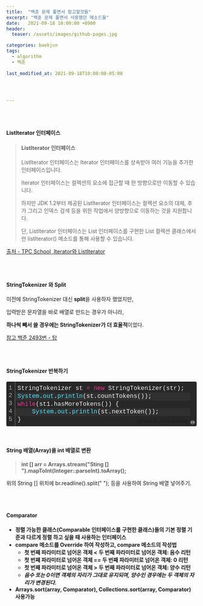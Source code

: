 ```yaml
---
title:  "백준 문제 풀면서 참고할것들"
excerpt: "백준 문제 풀면서 사용했던 메소드들"
date:   2021-09-18 10:00:00 +0900
header:
  teaser: /assets/images/github-pages.jpg

categories: baekjun
tags:
  - algorithm
  - 백준
  
last_modified_at: 2021-09-18T10:00:00-05:00




---
```


<br/>

<br/>

#### **ListIterator<E> 인터페이스** 

> #### ListIterator<E> 인터페이스
>
> ListIterator 인터페이스는 Iterator 인터페이스를 상속받아 여러 기능을 추가한 인터페이스입니다.
>
> Iterator 인터페이스는 컬렉션의 요소에 접근할 때 한 방향으로만 이동할 수 있습니다.
>
> 하지만 JDK 1.2부터 제공된 ListIterator 인터페이스는 컬렉션 요소의 대체, 추가 그리고 인덱스 검색 등을 위한 작업에서 양방향으로 이동하는 것을 지원합니다.
>
> 단, ListIterator 인터페이스는 List 인터페이스를 구현한 List 컬렉션 클래스에서만 listIterator() 메소드를 통해 사용할 수 있습니다.

[출처 - TPC School ,Iterator와 ListIterator](http://tcpschool.com/java/java_collectionFramework_iterator)

<br/>

<br/>

#### StringTokenizer 와 Split

이전에 StringTokenizer 대신 **split**을 사용하자 했었지만, 

입력받은 문자열을 바로 배열로 만드는 경우가 아니라,

**하나씩 빼서 쓸 경우에는 StringTokenizer가 더 효율적**이었다.

[참고 백준 2493번 - 탑](https://shindonghun1.github.io/baekjun/%EB%B0%B1%EC%A4%80-2493%EB%B2%88/)

<br/>

<br/>

#### StringTokenizer  반복하기

<div class="colorscripter-code" style="color:#f0f0f0;font-family:Consolas, 'Liberation Mono', Menlo, Courier, monospace !important; position:relative !important;overflow:auto"><table class="colorscripter-code-table" style="margin:0;padding:0;border:none;background-color:#272727;border-radius:4px;" cellspacing="0" cellpadding="0"><tr><td style="padding:6px;border-right:2px solid #4f4f4f"><div style="margin:0;padding:0;word-break:normal;text-align:right;color:#aaa;font-family:Consolas, 'Liberation Mono', Menlo, Courier, monospace !important;line-height:130%"><div style="line-height:130%">1</div><div style="line-height:130%">2</div><div style="line-height:130%">3</div><div style="line-height:130%">4</div><div style="line-height:130%">5</div></div></td><td style="padding:6px 0;text-align:left"><div style="margin:0;padding:0;color:#f0f0f0;font-family:Consolas, 'Liberation Mono', Menlo, Courier, monospace !important;line-height:130%"><div style="padding:0 6px; white-space:pre; line-height:130%">StringTokenizer&nbsp;st&nbsp;<span style="color:#0086b3"></span><span style="color:#ff3399">=</span>&nbsp;<span style="color:#ff3399">new</span>&nbsp;StringTokenizer(str);&nbsp;</div><div style="background-color:#303030; padding:0 6px; white-space:pre; line-height:130%"><span style="color:#4be6fa">System</span>.<span style="color:#4be6fa">out</span>.<span style="color:#4be6fa">println</span>(st.countTokens());&nbsp;</div><div style="padding:0 6px; white-space:pre; line-height:130%"><span style="color:#ff3399">while</span>(st1.hasMoreTokens())&nbsp;{&nbsp;</div><div style="background-color:#303030; padding:0 6px; white-space:pre; line-height:130%">&nbsp;&nbsp;&nbsp;&nbsp;<span style="color:#4be6fa">System</span>.<span style="color:#4be6fa">out</span>.<span style="color:#4be6fa">println</span>(st.nextToken());&nbsp;</div><div style="padding:0 6px; white-space:pre; line-height:130%">}</div></div><div style="text-align:right;margin-top:-13px;margin-right:5px;font-size:9px;font-style:italic"><a href="http://colorscripter.com/info#e" target="_blank" style="color:#4f4f4ftext-decoration:none">Colored by Color Scripter</a></div></td><td style="vertical-align:bottom;padding:0 2px 4px 0"><a href="http://colorscripter.com/info#e" target="_blank" style="text-decoration:none;color:white"><span style="font-size:9px;word-break:normal;background-color:#4f4f4f;color:white;border-radius:10px;padding:1px">cs</span></a></td></tr></table></div>

<br/>

<br/>

#### String 배열(Array)을 int 배열로 변환

>  **int [] arr = Arrays.stream("Sting [] ").mapToInt(Integer::parseInt).toArray();** 
>

위의 String [] 위치에 br.readline().split(" "); 등을 사용하여 String 배열 넣어주기.

<br/>

<br/>

#### Comparator

* **정렬 가능한 클래스(Comparable 인터페이스를 구현한 클래스)들의 기본 정렬 기준과 다르게 정렬 하고 싶을 때 사용하는 인터페이스**
* **compare 메소드를 Override 하여 작성하고, compare 메소드의 작성법**
  * **첫 번째 파라미터로 넘어온 객체 < 두 번째 파라미터로 넘어온 객체: 음수 리턴**
  * **첫 번째 파라미터로 넘어온 객체 == 두 번째 파라미터로 넘어온 객체: 0 리턴**
  * **첫 번째 파라미터로 넘어온 객체 > 두 번째 파라미터로 넘어온 객체: 양수 리턴**
  * ***음수 또는 0이면 객체의 자리가 그대로 유지되며, 양수인 경우에는 두 객체의 자리가 변경된다.***
* **Arrays.sort(array, Comparator), Collections.sort(array, Comparator) 사용가능**

